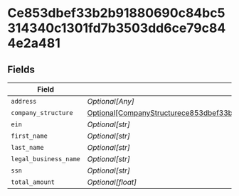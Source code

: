 # Ce853dbef33b2b91880690c84bc5314340c1301fd7b3503dd6ce79c844e2a481


## Fields

| Field                                                                                                                                                                                                 | Type                                                                                                                                                                                                  | Required                                                                                                                                                                                              | Description                                                                                                                                                                                           |
| ----------------------------------------------------------------------------------------------------------------------------------------------------------------------------------------------------- | ----------------------------------------------------------------------------------------------------------------------------------------------------------------------------------------------------- | ----------------------------------------------------------------------------------------------------------------------------------------------------------------------------------------------------- | ----------------------------------------------------------------------------------------------------------------------------------------------------------------------------------------------------- |
| `address`                                                                                                                                                                                             | *Optional[Any]*                                                                                                                                                                                       | :heavy_minus_sign:                                                                                                                                                                                    | N/A                                                                                                                                                                                                   |
| `company_structure`                                                                                                                                                                                   | [Optional[CompanyStructurece853dbef33b2b91880690c84bc5314340c1301fd7b3503dd6ce79c844e2a481]](../../models/shared/companystructurece853dbef33b2b91880690c84bc5314340c1301fd7b3503dd6ce79c844e2a481.md) | :heavy_minus_sign:                                                                                                                                                                                    | N/A                                                                                                                                                                                                   |
| `ein`                                                                                                                                                                                                 | *Optional[str]*                                                                                                                                                                                       | :heavy_minus_sign:                                                                                                                                                                                    | N/A                                                                                                                                                                                                   |
| `first_name`                                                                                                                                                                                          | *Optional[str]*                                                                                                                                                                                       | :heavy_minus_sign:                                                                                                                                                                                    | N/A                                                                                                                                                                                                   |
| `last_name`                                                                                                                                                                                           | *Optional[str]*                                                                                                                                                                                       | :heavy_minus_sign:                                                                                                                                                                                    | N/A                                                                                                                                                                                                   |
| `legal_business_name`                                                                                                                                                                                 | *Optional[str]*                                                                                                                                                                                       | :heavy_minus_sign:                                                                                                                                                                                    | N/A                                                                                                                                                                                                   |
| `ssn`                                                                                                                                                                                                 | *Optional[str]*                                                                                                                                                                                       | :heavy_minus_sign:                                                                                                                                                                                    | N/A                                                                                                                                                                                                   |
| `total_amount`                                                                                                                                                                                        | *Optional[float]*                                                                                                                                                                                     | :heavy_minus_sign:                                                                                                                                                                                    | N/A                                                                                                                                                                                                   |